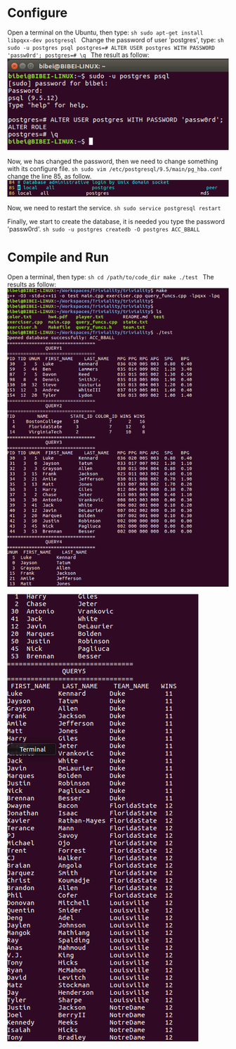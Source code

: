 # Configure
  Open a terminal on the Ubuntu, then type:
	```sh
		sudo apt-get install libpqxx-dev postgresql
	```
  Change the password of user 'postgres', type:
	```sh
	sudo -u postgres psql
	postgres=# ALTER USER postgres WITH PASSWORD 'passw0rd';
	postgres=# \q
	```
  The result as follow:
  ![](img/changepw.png)
  
  Now, we has changed the password, then we need to change something with its configure file.
	```sh
	sudo vim /etc/postgresql/9.5/main/pg_hba.conf
	```
  change the line 85, as follow.
	![](img/configure.png)

  Now, we need to restart the service.
	```sh
	sudo service postgresql restart
	```

  Finally, we start to create the database, it is needed you type the password 'passw0rd'.
	```sh
	sudo -u postgres createdb -O postgres ACC_BBALL
	```

# Compile and Run
  Open a terminal, then type:
	```sh
		cd /path/to/code_dir
		make
		./test
	```
  The results as follow:
  ![](img/sql.png)
  
  ![](img/sql2.png)
